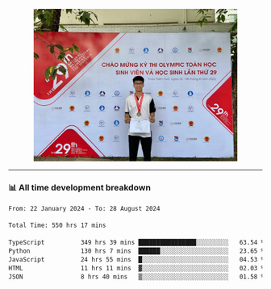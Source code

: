 <p align="center"><img src="asset/header.jpg" width="80%"/></p>

---
<!-- 
<details>
  <summary>📃 My Resume</summary>

### Education

- 📖 **Information Technology**\
📆 10/2021 - present\
📍 **Thang Long University** - Hoang Mai, Hanoi, Vietnam -->

<!-- ### Experience
- 👨‍💻 **Full Stack Web Intern**\
📆 09/2022 - 12/2023\
📍 **TECH 5S** -  Luu Huu Phuong, Phuong My Dinh I, Nam Tu Liem, Hanoi.


- 👨‍💻 **Full Stack Web Fresher**\
📆 1/2022 - 05/2023\
📍 **TECH 5S** -  Luu Huu Phuong, Phuong My Dinh I, Nam Tu Liem, Hanoi.

- 👨‍💻 **Frontend Web Fresher**\
📆 11/2023 - present\
📍 **White Neuron** -  Mau Luong, Ha Dong, Hanoi, Vietnam
</details> -->

### 📊 All time development breakdown

<!--START_SECTION:waka-->

```txt
From: 22 January 2024 - To: 28 August 2024

Total Time: 550 hrs 17 mins

TypeScript          349 hrs 39 mins ████████████████░░░░░░░░░   63.54 %
Python              130 hrs 7 mins  ██████░░░░░░░░░░░░░░░░░░░   23.65 %
JavaScript          24 hrs 55 mins  █░░░░░░░░░░░░░░░░░░░░░░░░   04.53 %
HTML                11 hrs 11 mins  ▓░░░░░░░░░░░░░░░░░░░░░░░░   02.03 %
JSON                8 hrs 40 mins   ▒░░░░░░░░░░░░░░░░░░░░░░░░   01.58 %
```

<!--END_SECTION:waka-->
